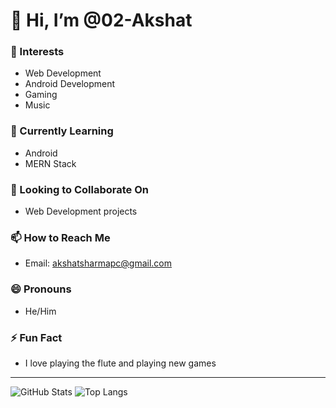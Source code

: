 # 👋 Hi, I’m @02-Akshat

### 👀 Interests
- Web Development
- Android Development
- Gaming
- Music

### 🌱 Currently Learning
- Android
- MERN Stack

### 💞️ Looking to Collaborate On
- Web Development projects

### 📫 How to Reach Me
- Email: [akshatsharmapc@gmail.com](mailto:akshatsharmapc@gmail.com)

### 😄 Pronouns
- He/Him

### ⚡ Fun Fact
- I love playing the flute and playing new games

---

![GitHub Stats](https://github-readme-stats.vercel.app/api?username=02-Akshat&show_icons=true&theme=radical)
![Top Langs](https://github-readme-stats.vercel.app/api/top-langs/?username=02-Akshat&layout=compact&theme=radical)

<!---
02-Akshat/02-Akshat is a ✨ special ✨ repository because its `README.md` (this file) appears on your GitHub profile.
You can click the Preview link to take a look at your changes.
--->
